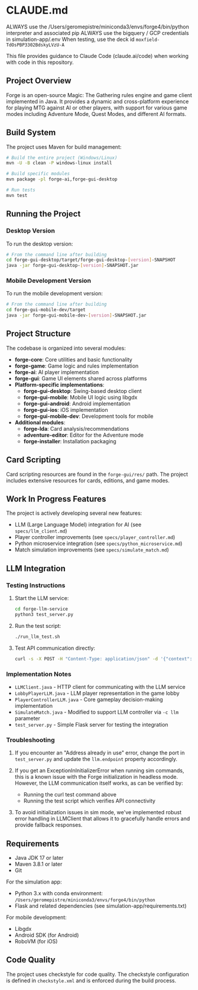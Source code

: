 # CLAUDE.md
ALWAYS use the /Users/geromepistre/miniconda3/envs/forge4/bin/python interpreter and associated pip
ALWAYS use the bigquery / GCP credentials in simulation-app/.env
When testing, use the deck id `moxfield-TdOsPBP3302BdskyLVzU-A`

This file provides guidance to Claude Code (claude.ai/code) when working with code in this repository.

## Project Overview

Forge is an open-source Magic: The Gathering rules engine and game client implemented in Java. It provides a dynamic and cross-platform experience for playing MTG against AI or other players, with support for various game modes including Adventure Mode, Quest Modes, and different AI formats.

## Build System

The project uses Maven for build management:

```bash
# Build the entire project (Windows/Linux)
mvn -U -B clean -P windows-linux install

# Build specific modules
mvn package -pl forge-ai,forge-gui-desktop

# Run tests
mvn test
```

## Running the Project

### Desktop Version

To run the desktop version:

```bash
# From the command line after building
cd forge-gui-desktop/target/forge-gui-desktop-[version]-SNAPSHOT
java -jar forge-gui-desktop-[version]-SNAPSHOT.jar
```

### Mobile Development Version

To run the mobile development version:

```bash
# From the command line after building
cd forge-gui-mobile-dev/target
java -jar forge-gui-mobile-dev-[version]-SNAPSHOT.jar
```

## Project Structure

The codebase is organized into several modules:

- **forge-core**: Core utilities and basic functionality
- **forge-game**: Game logic and rules implementation 
- **forge-ai**: AI player implementation
- **forge-gui**: Game UI elements shared across platforms
- **Platform-specific implementations**:
  - **forge-gui-desktop**: Swing-based desktop client
  - **forge-gui-mobile**: Mobile UI logic using libgdx
  - **forge-gui-android**: Android implementation
  - **forge-gui-ios**: iOS implementation
  - **forge-gui-mobile-dev**: Development tools for mobile
- **Additional modules**:
  - **forge-lda**: Card analysis/recommendations
  - **adventure-editor**: Editor for the Adventure mode
  - **forge-installer**: Installation packaging

## Card Scripting

Card scripting resources are found in the `forge-gui/res/` path. The project includes extensive resources for cards, editions, and game modes.

## Work In Progress Features

The project is actively developing several new features:
- LLM (Large Language Model) integration for AI (see `specs/llm_client.md`)
- Player controller improvements (see `specs/player_controller.md`)
- Python microservice integration (see `specs/python_microservice.md`)
- Match simulation improvements (see `specs/simulate_match.md`)

## LLM Integration

### Testing Instructions

1. Start the LLM service:
   ```bash
   cd forge-llm-service
   python3 test_server.py
   ```

2. Run the test script:
   ```bash
   ./run_llm_test.sh
   ```

3. Test API communication directly:
   ```bash
   curl -s -X POST -H "Content-Type: application/json" -d '{"context":"debug","message":"test"}' http://localhost:7861/act
   ```

### Implementation Notes

- `LLMClient.java` - HTTP client for communicating with the LLM service
- `LobbyPlayerLLM.java` - LLM player representation in the game lobby
- `PlayerControllerLLM.java` - Core gameplay decision-making implementation
- `SimulateMatch.java` - Modified to support LLM controller via `-c llm` parameter
- `test_server.py` - Simple Flask server for testing the integration

### Troubleshooting

1. If you encounter an "Address already in use" error, change the port in `test_server.py` and update the `llm.endpoint` property accordingly.

2. If you get an ExceptionInInitializerError when running sim commands, this is a known issue with the Forge initialization in headless mode. However, the LLM communication itself works, as can be verified by:
   - Running the curl test command above
   - Running the test script which verifies API connectivity

3. To avoid initialization issues in sim mode, we've implemented robust error handling in LLMClient that allows it to gracefully handle errors and provide fallback responses.

## Requirements

- Java JDK 17 or later
- Maven 3.8.1 or later
- Git

For the simulation app:
- Python 3.x with conda environment: `/Users/geromepistre/miniconda3/envs/forge4/bin/python`
- Flask and related dependencies (see simulation-app/requirements.txt)

For mobile development:
- Libgdx
- Android SDK (for Android)
- RoboVM (for iOS)

## Code Quality

The project uses checkstyle for code quality. The checkstyle configuration is defined in `checkstyle.xml` and is enforced during the build process.